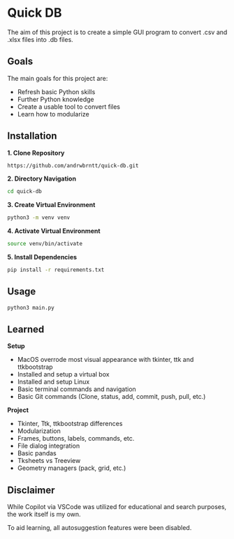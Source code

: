 # Quick DB
The aim of this project is to create a simple GUI program to convert .csv and .xlsx files into .db files.

## Goals
The main goals for this project are:
- Refresh basic Python skills
- Further Python knowledge
- Create a usable tool to convert files
- Learn how to modularize

## Installation
**1. Clone Repository**
```bash
https://github.com/andrwbrntt/quick-db.git
```

**2. Directory Navigation**
```bash
cd quick-db
```

**3. Create Virtual Environment**
```bash
python3 -m venv venv
```

**4. Activate Virtual Environment**
```bash
source venv/bin/activate
```

**5. Install Dependencies**
```bash
pip install -r requirements.txt
```

## Usage
```bash
python3 main.py
```

## Learned
**Setup**
- MacOS overrode most visual appearance with tkinter, ttk and ttkbootstrap
- Installed and setup a virtual box
- Installed and setup Linux
- Basic terminal commands and navigation
- Basic Git commands (Clone, status, add, commit, push, pull, etc.)

**Project**
- Tkinter, Ttk, ttkbootstrap differences
- Modularization
- Frames, buttons, labels, commands, etc.
- File dialog integration
- Basic pandas
- Tksheets vs Treeview
- Geometry managers (pack, grid, etc.)


## Disclaimer
While Copilot via VSCode was utilized for educational and search purposes, the work itself is my own.

To aid learning, all autosuggestion features were been disabled.
